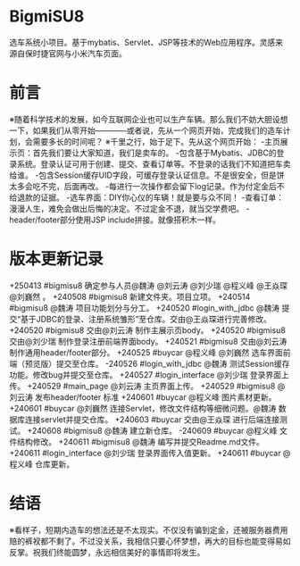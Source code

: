 # BigmiSU8
选车系统小项目。基于mybatis、Servlet、JSP等技术的Web应用程序。灵感来源自保时捷官网与小米汽车页面。

# 前言
※随着科学技术的发展，如今互联网企业也可以生产车辆。那么我们不妨大胆设想一下，如果我们从零开始————或者说，先从一个网页开始，完成我们的造车计划，会需要多长的时间呢？
※千里之行，始于足下。先从这个网页开始：
-主页展示页：首先我们要让大家知道，我们是卖车的。
-包含基于Mybatis、JDBC的登录系统。登录认证可用于创建、提交、查看订单等。不登录的话我们不知道把车卖给谁。
-包含Session缓存UID字段，可缓存登录认证信息。不是很安全，但是饼太多会吃不完，后面再改。
-每进行一次操作都会留下log记录。作为付定金后不给退款的证据。
-选车界面：DIY你心仪的车辆！就是要与众不同！
-查看订单：漫漫人生，难免会做出后悔的决定。不过定金不退，就当交学费吧。
-header/footer部分使用JSP include拼接。就像搭积木一样。

# 版本更新记录
+250413 #bigmisu8 确定参与人员@魏涛 @刘云涛 @刘少瑞 @程义峰 @王焱琛 @刘巍然 。
+240508 #bigmisu8 新建文件夹。项目立项。
+240514 #bigmisu8 @魏涛 项目功能划分与分工。
+240520 #login_with_jdbc @魏涛 提交“基于JDBC的登录、注册系统雏形”至仓库。交由@王焱琛进行完善修改。
+240520 #bigmisu8 交由@刘云涛 制作主展示页body。
+240520 #bigmisu8 交由@刘少瑞 制作登录注册前端界面body。
+240521 #bigmisu8 交由@刘云涛 制作通用header/footer部分。
+240525 #buycar @程义峰 @刘巍然 选车界面前端（预览版）提交至仓库。
-240526 #login_with_jdbc @魏涛 测试Session缓存功能。修改bug并提交至仓库。
+240527 #login_interface @刘少瑞 登录界面上传。
+240529 #main_page @刘云涛 主页界面上传。
+240529 #bigmisu8 @刘云涛 发布header/footer 标准
+240601 #buycar @程义峰 图片素材更新。
+240601 #buycar @刘巍然 连接Servlet，修改文件结构等细微问题。@魏涛 数据库连接servlet并提交仓库。
+240603 #buycar 交由@王焱琛 进行后端连接测试。
+240608 #bigmisu8 @魏涛 建立新仓库。
-240609 #buycar @程义峰 文件结构修改。
+240611 #bigmisu8 @魏涛 编写并提交Readme.md文件。
+240611 #login_interface @刘少瑞 登录界面传入值更新。
+240611 #buycar @程义峰 仓库更新。

# 结语
※看样子，短期内造车的想法还是不太现实。不仅没有骗到定金，还被服务器费用赔的裤衩都不剩了。不过没关系，我相信只要心怀梦想，再大的目标也能变得易如反掌。祝我们终能圆梦，永远相信美好的事情即将发生。